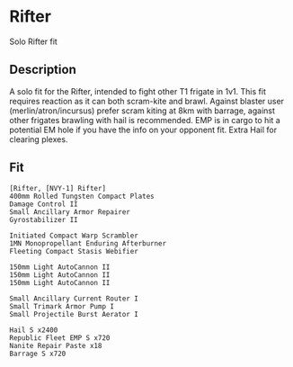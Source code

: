 # Rifter

Solo Rifter fit


## Description

A solo fit for the Rifter, intended to fight other T1 frigate in 1v1. This fit requires reaction as it can both scram-kite and brawl. Against blaster user (merlin/atron/incursus) prefer scram kiting at 8km with barrage, against other frigates brawling with hail is recommended. EMP is in cargo to hit a potential EM hole if you have the info on your opponent fit. Extra Hail for clearing plexes.


## Fit

```
[Rifter, [NVY-1] Rifter]
400mm Rolled Tungsten Compact Plates
Damage Control II
Small Ancillary Armor Repairer
Gyrostabilizer II

Initiated Compact Warp Scrambler
1MN Monopropellant Enduring Afterburner
Fleeting Compact Stasis Webifier

150mm Light AutoCannon II
150mm Light AutoCannon II
150mm Light AutoCannon II

Small Ancillary Current Router I
Small Trimark Armor Pump I
Small Projectile Burst Aerator I

Hail S x2400
Republic Fleet EMP S x720
Nanite Repair Paste x18
Barrage S x720
```